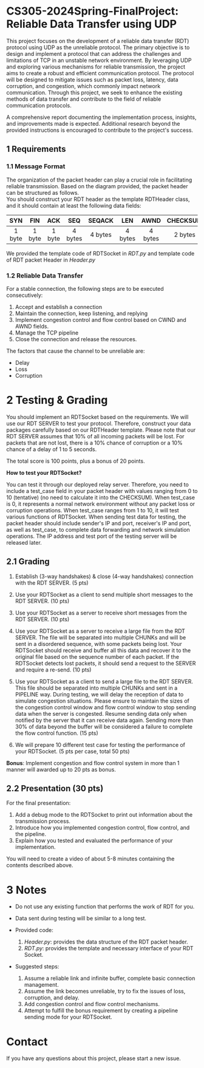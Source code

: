 # CS305-2024Spring-FinalProject: Reliable Data Transfer using UDP

This project focuses on the development of a reliable data transfer (RDT) protocol using UDP as the unreliable protocol. The primary objective is to design and implement a protocol that can address the challenges and limitations of TCP in an unstable network environment. By leveraging UDP and exploring various mechanisms for reliable transmission, the project aims to create a robust and efficient communication protocol. The protocol will be designed to mitigate issues such as packet loss, latency, data corruption, and congestion, which commonly impact network communication. Through this project, we seek to enhance the existing methods of data transfer and contribute to the field of reliable communication protocols.

A comprehensive report documenting the implementation process, insights, and improvements made is expected. Additional research beyond the provided instructions is encouraged to contribute to the project's success.

## 1 Requirements

### 1.1 Message Format
<!-- To achieve reliable transmission based on UDP, it is necessary to design appropriate protocol fields within the application layer, which sits above the UDP protocol layer. These protocol fields should be incorporated within the UDP packets to facilitate the implementation of reliable transmission mechanisms.

```
+-------------------------+
|   UDP Datagram           |
+-------------------------+
|   UDP Header             |
+-------------------------+
|   Custom Header          |
+-------------------------+
|   UDP Payload            |
+-------------------------+
``` -->

The organization of the packet header can play a crucial role in facilitating reliable transmission. Based on the diagram provided, the packet header can be structured as follows.    
You should construct your RDT header as the template RDTHeader class, and it should contain at least the following data fields:

|SYN|FIN|ACK|SEQ|SEQACK|LEN|AWND|CHECKSUM|PAYLOAD|
|:-:|:-:|:-:|:-:|:-:|:-:|:-:|:-:|:-:|
|1 byte|1 byte|1 byte|4 bytes|4 bytes|4 bytes|4 bytes|2 bytes|LEN bytes|

We provided the template code of RDTSocket in *RDT.py* and template code of RDT packet Header in *Header.py* 

### 1.2 Reliable Data Transfer
For a stable connection, the following steps are to be executed consecutively:

1. Accept and establish a connection
2. Maintain the connection, keep listening, and replying
3. Implement congestion control and flow control based on CWND and AWND fields.
4. Manage the TCP pipeline
5. Close the connection and release the resources.

The factors that cause the channel to be unreliable are:

- Delay
- Loss
- Corruption

# 2 Testing & Grading
You should implement an RDTSocket based on the requirements. We will use our RDT SERVER to test your protocol. Therefore, construct your data packages carefully based on our RDTHeader template. Please note that our RDT SERVER assumes that 10% of all incoming packets will be lost. For packets that are not lost, there is a 10% chance of corruption or a 10% chance of a delay of 1 to 5 seconds.

The total score is 100 points, plus a bonus of 20 points.

**How to test your RDTSocket?**

You can test it through our deployed relay server. Therefore, you need to include a test_case field in your packet header with values ranging from 0 to 10 (tentative) (no need to calculate it into the CHECKSUM). When test_case is 0, it represents a normal network environment without any packet loss or corruption operations. When test_case ranges from 1 to 10, it will test various functions of RDTSocket. When sending test data for testing, the packet header should include sender's IP and port, receiver's IP and port, as well as test_case, to complete data forwarding and network simulation operations.
The IP address and test port of the testing server will be released later.

## 2.1 Grading
1. Establish (3-way handshakes) & close (4-way handshakes) connection with the RDT SERVER. (5 pts)
2. Use your RDTSocket as a client to send multiple short messages to the RDT SERVER. (10 pts)
3. Use your RDTSocket as a server to receive short messages from the RDT SERVER. (10 pts)
4. Use your RDTSocket as a server to receive a large file from the RDT SERVER. The file will be separated into multiple CHUNKs and will be sent in a disordered sequence, with some packets being lost. Your RDTSocket should receive and buffer all this data and recover it to the original file based on the sequence number of each packet. If the RDTSocket detects lost packets, it should send a request to the SERVER and require a re-send. (10 pts)
5. Use your RDTSocket as a client to send a large file to the RDT SERVER. This file should be separated into multiple CHUNKs and sent in a PIPELINE way. During testing, we will delay the reception of data to simulate congestion situations. Please ensure to maintain the sizes of the congestion control window and flow control window to stop sending data when the server is congested. Resume sending data only when notified by the server that it can receive data again. Sending more than 30% of data beyond the buffer will be considered a failure to complete the flow control function. (15 pts)

6. We will prepare 10 different test case for testing the performance of your RDTSocket. (5 pts per case, total 50 pts)

**Bonus**: Implement congestion and flow control system in more than 1 manner will awarded up to 20 pts as bonus.

## 2.2 Presentation (30 pts)
For the final presentation:
1. Add a debug mode to the RDTSocket to print out information about the transmission process.
2. Introduce how you implemented congestion control, flow control, and the pipeline.
3. Explain how you tested and evaluated the performance of your implementation.

You will need to create a video of about 5-8 minutes containing the contents described above.

# 3 Notes

- Do not use any existing function that performs the work of RDT for you.
- Data sent during testing will be similar to a long test.
- Provided code:

    1. *Header.py*: provides the data structure of the RDT packet header.
    2. *RDT.py*: provides the template and necessary interface of your RDT Socket.

- Suggested steps:

    1. Assume a reliable link and infinite buffer, complete basic connection management.
    2. Assume the link becomes unreliable, try to fix the issues of loss, corruption, and delay.
    3. Add congestion control and flow control mechanisms.
    4. Attempt to fulfill the bonus requirement by creating a pipeline sending mode for your RDTSocket.

# Contact
If you have any questions about this project, please start a new issue.